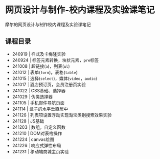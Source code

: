 # 网页设计与制作-校内课程及实验课笔记
摩尔的网页设计与制作校内课程及实验课笔记
## 课程目录
* 240919 | 样式及卡梅隆实验
* 240924 | 标签元素转换，块状元素，`pre`标签
* 241008 | 超链接(`a`)，列表(`ul`)
* 241012 | 表单(`form`)，表格(`table`)
* 241015 | 选择(`select`)，媒体(`video`，`audio`)
* 241017 | 酒店预订页，会员注册页实验
* 241022 | CSS基础、选择器
* 241029 | 伪类选择器
* 241105 | 手机邮件导航页面
* 241114 | 盒子的水平垂直居中
* 241126 | 列表项设置浮动实现淘宝类别搜索效果实验
* 241128 | JS基础
* 241203 | 数组，自定义函数
* 241210 | DOM对表格操作
* 241224 | canvas绘图
* 241226 | 响应式弹性布局
* 241231 | 移动端商城主页实验